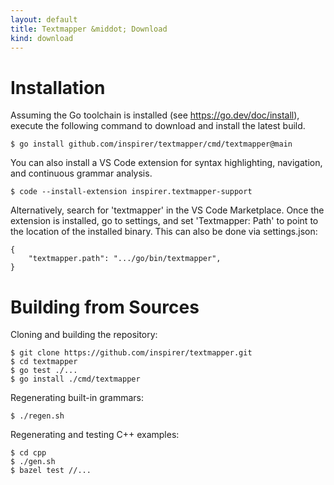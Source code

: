 ```yaml
---
layout: default
title: Textmapper &middot; Download
kind: download
---
```


Installation
============

Assuming the Go toolchain is installed (see https://go.dev/doc/install),
execute the following command to download and install the latest build.

    $ go install github.com/inspirer/textmapper/cmd/textmapper@main

You can also install a VS Code extension for syntax highlighting, navigation,
and continuous grammar analysis.

    $ code --install-extension inspirer.textmapper-support

Alternatively, search for 'textmapper' in the VS Code Marketplace. Once the
extension is installed, go to settings, and set 'Textmapper: Path' to point
to the location of the installed binary. This can also be done via
settings.json:

    {
        "textmapper.path": ".../go/bin/textmapper",
    }


Building from Sources
=====================

Cloning and building the repository:

    $ git clone https://github.com/inspirer/textmapper.git
    $ cd textmapper
    $ go test ./...
    $ go install ./cmd/textmapper

Regenerating built-in grammars:

    $ ./regen.sh

Regenerating and testing C++ examples:

    $ cd cpp
    $ ./gen.sh
    $ bazel test //...
